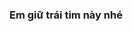 <!DOCTYPE html>
<html lang="en">
  <head>
    <meta charset="UTF-8" />
    <title>Heart 02</title>
    <link rel="stylesheet" href="./style.css" />
  </head>

  <body id="playButton">
    <h3 data-text="Em giữ trái tim này nhé">Em giữ trái tim này nhé</h3>
    <audio id="audioPlayer" src="./mt.mp3"></audio> 
    <script src="./js/three.min.js"></script>
    <script src="./js/MeshSurfaceSampler.js"></script>
    <script src="./js/TrackballControls.js"></script>
    <script src="./js/simplex-noise.js"></script>
    <script src="./js/OBJLoader.js"></script>
    <script src="./js/gsap.min.js"></script>
    <script src="./js/script.js"></script>
    <script>
      const playButton = document.getElementById("playButton");
      const audioPlayer = document.getElementById("audioPlayer");
  
      playButton.addEventListener("click", function() {
          audioPlayer.play();
      });
  </script>

  </body>
</html>
